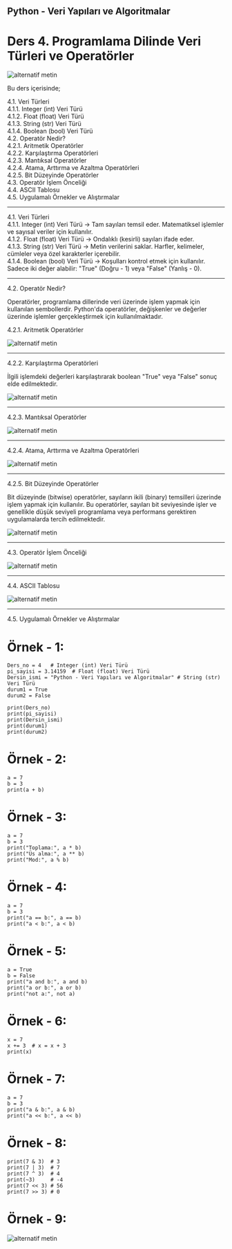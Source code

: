 ## Python - Veri Yapıları ve Algoritmalar  
# Ders 4. Programlama Dilinde Veri Türleri ve Operatörler

![alternatif metin](https://github.com/acetinkaya/yapayzeka/blob/main/Programlama-8.png)

Bu ders içerisinde;

4.1. Veri Türleri   
4.1.1. Integer (int) Veri Türü   
4.1.2. Float (float) Veri Türü   
4.1.3. String (str) Veri Türü    
4.1.4. Boolean (bool) Veri Türü   
4.2. Operatör Nedir?    
4.2.1. Aritmetik Operatörler     
4.2.2. Karşılaştırma Operatörleri    
4.2.3. Mantıksal Operatörler    
4.2.4. Atama, Arttırma ve Azaltma Operatörleri  
4.2.5. Bit Düzeyinde Operatörler  
4.3. Operatör İşlem Önceliği    
4.4. ASCII Tablosu  
4.5. Uygulamalı Örnekler ve Alıştırmalar  

---

4.1. Veri Türleri  
4.1.1. Integer (int) Veri Türü -> Tam sayıları temsil eder. Matematiksel işlemler ve sayısal veriler için kullanılır.  
4.1.2. Float (float) Veri Türü -> Ondalıklı (kesirli) sayıları ifade eder.  
4.1.3. String (str) Veri Türü  -> Metin verilerini saklar. Harfler, kelimeler, cümleler veya özel karakterler içerebilir.  
4.1.4. Boolean (bool) Veri Türü  -> Koşulları kontrol etmek için kullanılır. Sadece iki değer alabilir: "True" (Doğru - 1) veya "False" (Yanlış - 0).  

---

4.2. Operatör Nedir?  

Operatörler, programlama dillerinde veri üzerinde işlem yapmak için kullanılan sembollerdir. Python'da operatörler, değişkenler ve değerler üzerinde işlemler gerçekleştirmek için kullanılmaktadır.

4.2.1. Aritmetik Operatörler  

![alternatif metin](https://github.com/acetinkaya/VeriYapilari-ders4/blob/main/Operator_tablosu-1.png)

---
  
4.2.2. Karşılaştırma Operatörleri  

İlgili işlemdeki değerleri karşılaştırarak boolean "True" veya "False" sonuç elde edilmektedir.

![alternatif metin](https://github.com/acetinkaya/VeriYapilari-ders4/blob/main/Operator_tablosu-2.png)

---

4.2.3. Mantıksal Operatörler  

![alternatif metin](https://github.com/acetinkaya/VeriYapilari-ders4/blob/main/Programlama-4.png)

---

4.2.4. Atama, Arttırma ve Azaltma Operatörleri  

![alternatif metin](https://github.com/acetinkaya/VeriYapilari-ders4/blob/main/Programlama-2.png)

---

4.2.5. Bit Düzeyinde Operatörler

Bit düzeyinde (bitwise) operatörler, sayıların ikili (binary) temsilleri üzerinde işlem yapmak için kullanılır. Bu operatörler, sayıları bit seviyesinde işler ve genellikle düşük seviyeli programlama veya performans gerektiren uygulamalarda tercih edilmektedir.

![alternatif metin](https://github.com/acetinkaya/VeriYapilari-ders4/blob/main/Operator_tablosu-3.png)

---

4.3. Operatör İşlem Önceliği 

![alternatif metin](https://github.com/acetinkaya/VeriYapilari-ders4/blob/main/Operator_tablosu-4.png)

---

4.4. ASCII Tablosu 

![alternatif metin](https://github.com/acetinkaya/veriyapilari-algoritma/blob/main/Asci.png)

---
  
4.5. Uygulamalı Örnekler ve Alıştırmalar

# Örnek - 1:

    Ders_no = 4   # Integer (int) Veri Türü
    pi_sayisi = 3.14159  # Float (float) Veri Türü
    Dersin_ismi = "Python - Veri Yapıları ve Algoritmalar" # String (str) Veri Türü
    durum1 = True
    durum2 = False

    print(Ders_no)
    print(pi_sayisi)
    print(Dersin_ismi)
    print(durum1)
    print(durum2)
    
# Örnek - 2:

    a = 7
    b = 3
    print(a + b)  

# Örnek - 3:

    a = 7
    b = 3
    print("Toplama:", a * b)
    print("Üs alma:", a ** b)
    print("Mod:", a % b)

# Örnek - 4:

    a = 7 
    b = 3
    print("a == b:", a == b)
    print("a < b:", a < b)

# Örnek - 5:

    a = True 
    b = False
    print("a and b:", a and b)
    print("a or b:", a or b)
    print("not a:", not a)
    
# Örnek - 6:

    x = 7
    x += 3  # x = x + 3
    print(x) 
    
# Örnek - 7:

    a = 7
    b = 3
    print("a & b:", a & b)
    print("a << b:", a << b)

# Örnek - 8:

    print(7 & 3)  # 3
    print(7 | 3)  # 7
    print(7 ^ 3)  # 4
    print(~3)     # -4
    print(7 << 3) # 56
    print(7 >> 3) # 0
    
# Örnek - 9:

![alternatif metin](https://github.com/acetinkaya/veriyapilari-algoritma/blob/main/Programlama-3.png)
